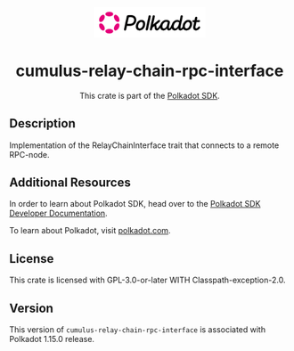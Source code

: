 <div align="center">

<img src="https://raw.githubusercontent.com/paritytech/polkadot-sdk/master/docs/images/Polkadot_Logo_Horizontal_Pink_BlackOnWhite.png" alt="Polkadot logo" width="200">

# cumulus-relay-chain-rpc-interface

This crate is part of the [Polkadot SDK](https://github.com/paritytech/polkadot-sdk/).

</div>

## Description

Implementation of the RelayChainInterface trait that connects to a remote RPC-node.

## Additional Resources

In order to learn about Polkadot SDK, head over to the [Polkadot SDK Developer Documentation](https://paritytech.github.io/polkadot-sdk/master/polkadot_sdk_docs/index.html).

To learn about Polkadot, visit [polkadot.com](https://polkadot.com/).

## License

This crate is licensed with GPL-3.0-or-later WITH Classpath-exception-2.0.

## Version

This version of `cumulus-relay-chain-rpc-interface` is associated with Polkadot 1.15.0 release.
